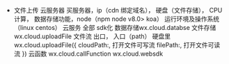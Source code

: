 - 文件上传
    云服务器 买服务器，ip（cdn 绑定域名）， 硬盘（文件存储）， CPU计算， 数据存储功能，node（npm node v8.0> koa） 运行环境及操作系统（linux centos）
    云服务 全部 sdk化 数据存储wx.cloud.databse
    文件存储wx.cloud.uploadFile
        文件流 出口， 入口（path） 硬盘里
        wx.cloud.uploadFile({
            cloudPath:, 打开文件可写流
            filePath:, 打开文件可读流
        })
    云函数  wx.cloud.callFunction
    wx.cloud.websdk

